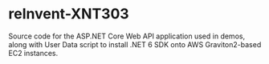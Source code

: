 # reInvent-XNT303
Source code for the ASP.NET Core Web API application used in demos, along with User Data script to install .NET 6 SDK onto AWS Graviton2-based EC2 instances.
